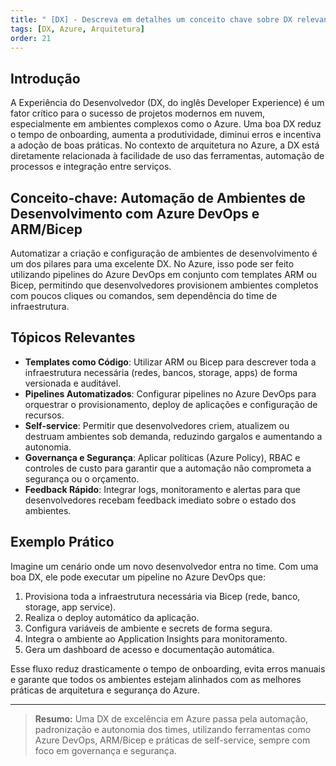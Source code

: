 ```yaml
---
title: " [DX] - Descreva em detalhes um conceito chave sobre DX relevante para arquitetura no Azure"
tags: [DX, Azure, Arquitetura]
order: 21
---
```


## Introdução

A Experiência do Desenvolvedor (DX, do inglês Developer Experience) é um fator crítico para o sucesso de projetos modernos em nuvem, especialmente em ambientes complexos como o Azure. Uma boa DX reduz o tempo de onboarding, aumenta a produtividade, diminui erros e incentiva a adoção de boas práticas. No contexto de arquitetura no Azure, a DX está diretamente relacionada à facilidade de uso das ferramentas, automação de processos e integração entre serviços.

## Conceito-chave: Automação de Ambientes de Desenvolvimento com Azure DevOps e ARM/Bicep

Automatizar a criação e configuração de ambientes de desenvolvimento é um dos pilares para uma excelente DX. No Azure, isso pode ser feito utilizando pipelines do Azure DevOps em conjunto com templates ARM ou Bicep, permitindo que desenvolvedores provisionem ambientes completos com poucos cliques ou comandos, sem dependência do time de infraestrutura.

## Tópicos Relevantes

- **Templates como Código**: Utilizar ARM ou Bicep para descrever toda a infraestrutura necessária (redes, bancos, storage, apps) de forma versionada e auditável.
- **Pipelines Automatizados**: Configurar pipelines no Azure DevOps para orquestrar o provisionamento, deploy de aplicações e configuração de recursos.
- **Self-service**: Permitir que desenvolvedores criem, atualizem ou destruam ambientes sob demanda, reduzindo gargalos e aumentando a autonomia.
- **Governança e Segurança**: Aplicar políticas (Azure Policy), RBAC e controles de custo para garantir que a automação não comprometa a segurança ou o orçamento.
- **Feedback Rápido**: Integrar logs, monitoramento e alertas para que desenvolvedores recebam feedback imediato sobre o estado dos ambientes.

## Exemplo Prático

Imagine um cenário onde um novo desenvolvedor entra no time. Com uma boa DX, ele pode executar um pipeline no Azure DevOps que:

1. Provisiona toda a infraestrutura necessária via Bicep (rede, banco, storage, app service).
2. Realiza o deploy automático da aplicação.
3. Configura variáveis de ambiente e secrets de forma segura.
4. Integra o ambiente ao Application Insights para monitoramento.
5. Gera um dashboard de acesso e documentação automática.

Esse fluxo reduz drasticamente o tempo de onboarding, evita erros manuais e garante que todos os ambientes estejam alinhados com as melhores práticas de arquitetura e segurança do Azure.

---

> **Resumo:** Uma DX de excelência em Azure passa pela automação, padronização e autonomia dos times, utilizando ferramentas como Azure DevOps, ARM/Bicep e práticas de self-service, sempre com foco em governança e segurança.
